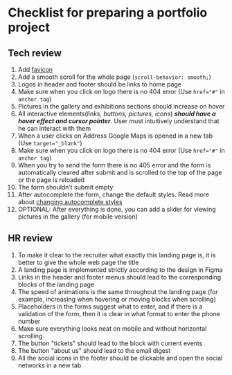 
# Checklist for preparing a portfolio project

## Tech review

1. Add [favicon](http://joxi.ru/1A5kM0lI4nBB3m)
2. Add a smooth scroll for the whole page (`scroll-behavior: smooth;`)
3. Logos in header and footer should be links to home page
4. Make sure when you click on logo there is no 404 error (Use `href="#"` in `anchor tag`)
5. Pictures in the gallery and exhibitions sections should increase on hover
7. All interactive elements(*links, buttons, pictures, icons*) ***should have a hover effect and cursor pointer***. User must intuitively understand that he can interact with them
8. When a user clicks on Address Google Maps is opened in a new tab (Use `target="_blank"`)
9. Make sure when you click on logo there is no 404 error (Use `href="#"` in `anchor tag`)
10. When you try to send the form there is no 405 error and the form is automatically cleared after submit and is scrolled to the top of the page or the page is reloaded
11. The form shouldn’t submit empty
12. After autocomplete the form, change the default styles. Read more about [changing autocomplete styles](https://css-tricks.com/snippets/css/change-autocomplete-styles-webkit-browsers/)
13. OPTIONAL: After everything is done, you can add a slider for viewing pictures in the gallery (for mobile version)

## HR review

1. To make it clear to the recruiter what exactly this landing page is, it is better to give the whole web page the title
2. A landing page is implemented strictly according to the design in Figma
3. Links in the header and footer menus should lead to the corresponding blocks of the landing page
4. The speed of animations is the same throughout the landing page (for example, increasing when hovering or moving blocks when scrolling)
5. Placeholders in the forms suggest what to enter, and if there is a validation of the form, then it is clear in what format to enter the phone number
6. Make sure everything looks neat on mobile and without horizontal scrolling
7. The button "tickets" should lead to the block with current events
8. The button "about us" should lead to the email digest
9. All the social icons in the footer should be clickable and open the social networks in a new tab
